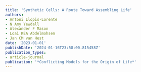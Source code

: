 ```yaml
---
title: 'Synthetic Cells: A Route Toward Assembling Life'
authors:
- Antoni Llopis-Lorente
- N Amy Yewdall
- Alexander F Mason
- Loai KEA Abdelmohsen
- Jan CM van Hest
date: '2023-01-01'
publishDate: '2024-01-16T23:58:00.815458Z'
publication_types:
- article-journal
publication: '*Conflicting Models for the Origin of Life*'
---
```

